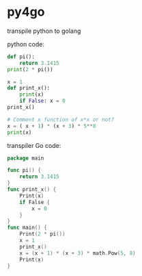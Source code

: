 # py4go
transpile python to golang

python code:
```python
def pi():
    return 3.1415
print(2 * pi())

x = 1
def print_x():
    print(x)
    if False: x = 0
print_x()

# Comment x function of x*x or not?
x = ( x + 1) * (x + 3) * 5**8
print(x)
```

transpiler Go code:
```go
package main

func pi() {
	return 3.1415
}
func print_x() {
	Print(x)
	if False {
		x = 0
	}
}
func main() {
	Print(2 * pi())
	x = 1
	print_x()
	x = (x + 1) * (x + 3) * math.Pow(5, 8)
	Print(x)
}
```
